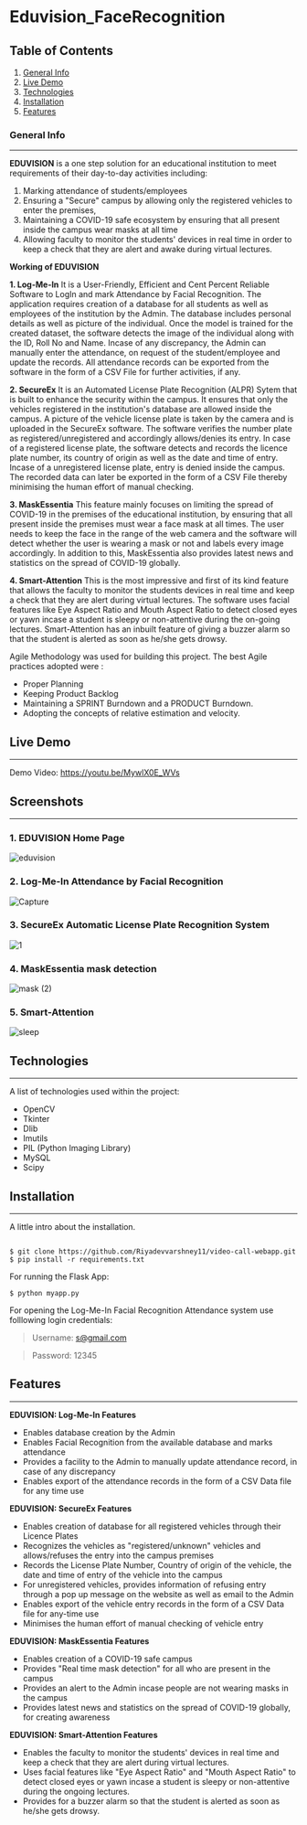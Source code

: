 # Eduvision_FaceRecognition

## Table of Contents
1. [General Info](#general-info)
2. [Live Demo](#live-demo)
3. [Technologies](#technologies)
4. [Installation](#installation)
5. [Features](#features)
### General Info
***
**EDUVISION** is a one step solution for an educational institution to meet requirements of their day-to-day activities including:
1. Marking attendance of students/employees
2. Ensuring a "Secure" campus by allowing only the registered vehicles to enter the premises, 
3. Maintaining a COVID-19 safe ecosystem by ensuring that all present inside the campus wear masks at all time 
4. Allowing faculty to monitor the students' devices in real time in order to keep a check that they are alert and awake during virtual lectures.


**Working of EDUVISION**

**1. Log-Me-In**
It is a User-Friendly, Efficient and Cent Percent Reliable Software to LogIn and mark Attendance by Facial Recognition. The application requires creation of a database for all students as well as employees of the institution by the Admin. The database includes personal details as well as picture of the individual. Once the model is trained for the created dataset, the software detects the image of the individual along with the ID, Roll No and Name. Incase of any discrepancy, the Admin can manually enter the attendance, on request of the student/employee and update the records. All attendance records can be exported from the software in the form of a CSV File for further activities, if any. 

**2. SecureEx**
It is an Automated License Plate Recognition (ALPR) Sytem that is built to enhance the security within the campus. It ensures that only the vehicles registered in the institution's database are allowed inside the campus. A picture of the vehicle license plate is taken by the camera and is uploaded in the SecureEx software. The software verifies the number plate as registered/unregistered and accordingly allows/denies its entry. In case of a registered license plate, the software detects and records the licence plate number, its country of origin as well as the date and time of entry. Incase of a unregistered license plate, entry is denied inside the campus. The recorded data can later be exported in the form of a CSV File thereby minimising the human effort of manual checking.

**3. MaskEssentia**
This feature mainly focuses on limiting the spread of COVID-19 in the premises of the educational institution, by ensuring that all present inside the premises must wear a face mask at all times. The user needs to keep the face in the range of the web camera and the software will detect whether the user is wearing a mask or not and labels every image accordingly. In addition to this, MaskEssentia also provides latest news and statistics on the spread of COVID-19 globally.


**4. Smart-Attention**
This is the most impressive and first of its kind feature that allows the faculty to monitor the students devices in real time and keep a check that they are alert during virtual lectures. The software uses facial features like Eye Aspect Ratio and Mouth Aspect Ratio to detect closed eyes or yawn incase a student is sleepy or non-attentive during the on-going lectures. Smart-Attention has an inbuilt feature of giving a buzzer alarm so that the student is alerted as soon as he/she gets drowsy.


Agile Methodology was used for building this project. The best Agile practices adopted were :

* Proper Planning
* Keeping Product Backlog
* Maintaining a SPRINT Burndown and a PRODUCT Burndown.
* Adopting the concepts of relative estimation and velocity.

## Live Demo 
***

Demo Video: https://youtu.be/MywlX0E_WVs


## Screenshots
***
### 1. EDUVISION Home Page
![eduvision](https://user-images.githubusercontent.com/83203229/170849771-6de9312a-952e-4e0b-beed-3ca1681461fc.PNG)

### 2. Log-Me-In Attendance by Facial Recognition
![Capture](https://user-images.githubusercontent.com/83203229/170849315-267a3766-e124-4014-9236-bd00e0d472e4.PNG)


### 3. SecureEx Automatic License Plate Recognition System
![1](https://user-images.githubusercontent.com/83203229/170849446-2efdaea2-211c-4b3b-a790-e88da421309f.PNG)


### 4. MaskEssentia mask detection
![mask (2)](https://user-images.githubusercontent.com/83203229/170849552-533ee675-3ed7-4e67-abc1-531e6480c032.PNG)

### 5. Smart-Attention<br>
![sleep](https://user-images.githubusercontent.com/83203229/170849734-8fa2f0a9-2997-42d4-ac71-a9e39ec94485.PNG)

## Technologies
***
A list of technologies used within the project:
* OpenCV 
* Tkinter
* Dlib
* Imutils
* PIL (Python Imaging Library)
* MySQL
* Scipy

## Installation
***
A little intro about the installation. 
```![Capture](https://user-images.githubusercontent.com/83203229/170830362-6021443d-7119-4ede-930d-9e2901ee96e2.PNG)

$ git clone https://github.com/Riyadevvarshney11/video-call-webapp.git
$ pip install -r requirements.txt
```
For running the Flask App:
```
$ python myapp.py
```


For opening the Log-Me-In Facial Recognition Attendance system use folllowing login credentials:

> Username: s@gmail.com

> Password: 12345


## Features
***
**EDUVISION: Log-Me-In Features**
* Enables database creation by the Admin
* Enables Facial Recognition from the available database and marks attendance
* Provides a facility to the Admin to manually update attendance record, in case of any discrepancy
* Enables export of the attendance records in the form of a CSV Data file for any time use

**EDUVISION: SecureEx Features**
* Enables creation of database for all registered vehicles through their Licence Plates
* Recognizes the vehicles as "registered/unknown" vehicles and allows/refuses the entry into the campus premises
* Records the License Plate Number, Country of origin of the vehicle, the date and time of entry of the vehicle into the campus
* For unregistered vehicles, provides information of refusing entry through a pop up message on the website as well as email to the Admin
* Enables export of the vehicle entry records in the form of a CSV Data file for any-time use
* Minimises the human effort of manual checking of vehicle entry

**EDUVISION: MaskEssentia Features**
* Enables creation of a COVID-19 safe campus 
* Provides "Real time mask detection" for all who are present in the campus
* Provides an alert to the Admin incase people are not wearing masks in the campus
* Provides latest news and statistics on the spread of COVID-19 globally, for creating awareness

**EDUVISION: Smart-Attention Features**
* Enables the faculty to monitor the students' devices in real time and keep a check that they are alert during virtual lectures. 
* Uses facial features like "Eye Aspect Ratio" and "Mouth Aspect Ratio" to detect closed eyes or yawn incase a student is sleepy or non-attentive during the ongoing lectures. 
* Provides for a buzzer alarm so that the student is alerted as soon as he/she gets drowsy.

